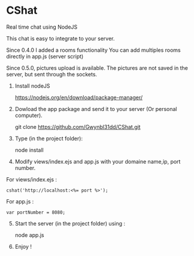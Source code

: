 # CShat
Real time chat using NodeJS

This chat is easy to integrate to your server.

Since 0.4.0 I added a rooms functionality You can add multiples rooms 
directly in app.js (server script)

Since 0.5.0, pictures upload is available. The pictures are not saved in the server, but sent 
through the sockets.


1) Install nodeJS

	https://nodejs.org/en/download/package-manager/
	
2) Dowload the app package and send it to your server (Or personal computer).
	
	git clone https://github.com/Gwynbl31dd/CShat.git
	
3) Type (in the project folder): 

	node install
	
4) Modify views/index.ejs and app.js with your domaine name,ip, port number.

For views/index.ejs :

	cshat('http://localhost:<%= port %>');

For app.js :

	var portNumber = 8080;

5) Start the server (in the project folder) using :

	node app.js

6) Enjoy !